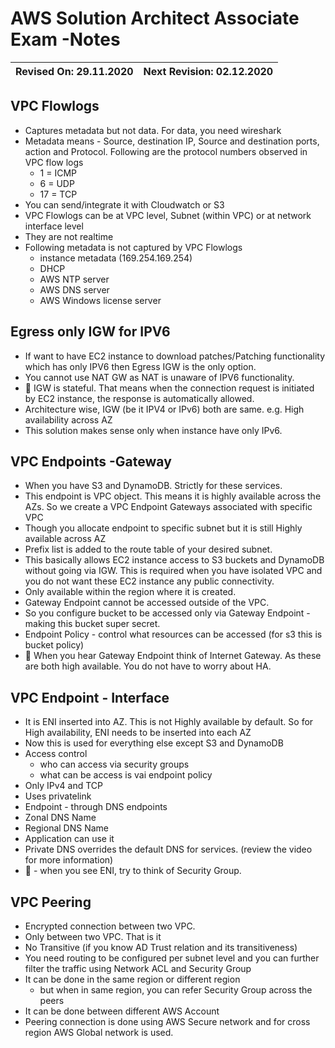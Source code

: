 # AWS Solution Architect Associate Exam -Notes

Revised On: 29.11.2020 | Next Revision: 02.12.2020
-----------------------| -------------------------

## VPC Flowlogs

* Captures metadata but not data. For data, you need wireshark
* Metadata means - Source, destination IP, Source and destination ports, action and Protocol. Following are the protocol numbers observed in VPC flow logs
  * 1 = ICMP
  * 6 = UDP
  * 17 = TCP
* You can send/integrate it with Cloudwatch or S3
* VPC Flowlogs can be at VPC level, Subnet (within VPC) or at network interface level
* They are not realtime
* Following metadata is not captured by VPC Flowlogs
  * instance metadata (169.254.169.254)
  * DHCP
  * AWS NTP server
  * AWS DNS server
  * AWS Windows license server

## Egress only IGW for IPV6

* If want to have EC2 instance to download patches/Patching functionality which has only IPV6 then Egress IGW is the only option.
* You cannot use NAT GW as NAT is unaware of IPV6 functionality.
* :magnet: IGW is stateful. That means when the connection request is initiated by EC2 instance, the response is automatically allowed.
* Architecture wise, IGW (be it IPV4 or IPv6) both are same. e.g. High availability across AZ
* This solution makes sense only when instance have only IPv6.

## VPC Endpoints -Gateway

* When you have S3 and DynamoDB. Strictly for these services.
* This endpoint is VPC object. This means it is highly available across the AZs. So we create a VPC Endpoint Gateways associated with specific VPC
* Though you allocate endpoint to specific subnet but it is still Highly available across AZ
* Prefix list is added to the route table of your desired subnet.
* This basically allows EC2 instance access to S3 buckets and DynamoDB without going via IGW. This is required when you have isolated VPC and you do not want these EC2 instance any public connectivity.
* Only available within the region where it is created.
* Gateway Endpoint cannot be accessed outside of the VPC.
* So you configure bucket to be accessed only via Gateway Endpoint -making this bucket super secret.
* Endpoint Policy - control what resources can be accessed (for s3 this is bucket policy)
* :electric_plug: When you hear Gateway Endpoint think of Internet Gateway. As these are both high available. You do not have to worry about HA.

## VPC Endpoint - Interface

* It is ENI inserted into AZ. This is not Highly available by default. So for High availability, ENI needs to be inserted into each AZ
* Now this is used for everything else except S3 and DynamoDB
* Access control
  * who can access via security groups
  * what can be access is vai endpoint policy
* Only IPv4 and TCP
* Uses privatelink
* Endpoint - through DNS endpoints
* Zonal DNS Name
* Regional DNS Name
* Application can use it 
* Private DNS overrides the default DNS for services. (review the video for more information)
* :electric_plug: - when you see ENI, try to think of Security Group.

## VPC Peering

* Encrypted connection between two VPC.
* Only between two VPC. That is it
* No Transitive (if you know AD Trust relation and its transitiveness)
* You need routing to be configured per subnet level and you can further filter the traffic using Network ACL and Security Group
* It can be done in the same region or different region
  * but when in same region, you can refer Security Group across the peers
* It can be done between different AWS Account
* Peering connection is done using AWS Secure network and for cross region AWS Global network is used.
